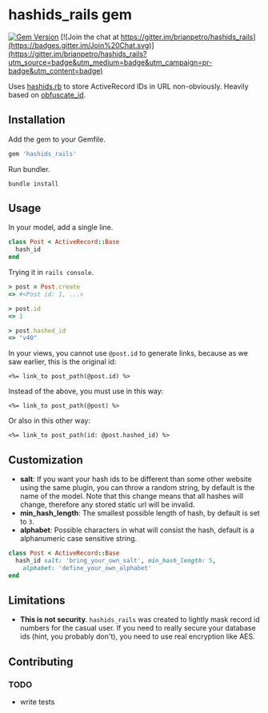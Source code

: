 # hashids_rails gem

[![Gem Version](https://badge.fury.io/rb/hashids_rails.svg)](https://badge.fury.io/rb/hashids_rails)
[![Join the chat at https://gitter.im/brianpetro/hashids_rails](https://badges.gitter.im/Join%20Chat.svg)](https://gitter.im/brianpetro/hashids_rails?utm_source=badge&utm_medium=badge&utm_campaign=pr-badge&utm_content=badge)

Uses [hashids.rb](https://github.com/peterhellberg/hashids.rb) to store ActiveRecord IDs in URL non-obviously. Heavily based on [obfuscate_id](https://github.com/namick/obfuscate_id).

## Installation
Add the gem to your Gemfile.

```ruby
gem 'hashids_rails'
```

Run bundler.

```shell
bundle install
```

## Usage
In your model, add a single line.

```ruby
class Post < ActiveRecord::Base
  hash_id
end
```

Trying it in `rails console`.

```ruby
> post = Post.create
=> #<Post id: 1, ...>

> post.id
=> 1

> post.hashed_id
=> "v40"
```

In your views, you cannot use `@post.id` to generate links, because as we saw earlier, this is the original id:

```erb
<%= link_to post_path(@post.id) %>
```

Instead of the above, you must use in this way:

```erb
<%= link_to post_path(@post) %>
```

Or also in this other way:

```erb
<%= link_to post_path(id: @post.hashed_id) %>
```

## Customization

  * __salt__: If you want your hash ids to be different than some other website using the same plugin, you can throw a random string, by default is the name of the model. Note that this change means that all hashes will change, therefore any stored static url will be invalid.
  * __min_hash_length__: The smallest possible length of hash, by default is set to `3`.
  * __alphabet__: Possible characters in what will consist the hash, default is a alphanumeric case sensitive string.

```ruby
class Post < ActiveRecord::Base
  hash_id salt: 'bring_your_own_salt', min_hash_length: 5,
    alphabet: 'define_your_own_alphabet'
end
```

## Limitations
* __This is not security__. `hashids_rails` was created to lightly mask record id numbers for the casual user. If you need to really secure your database ids (hint, you probably don't), you need to use real encryption like AES.

## Contributing

### TODO
* write tests
